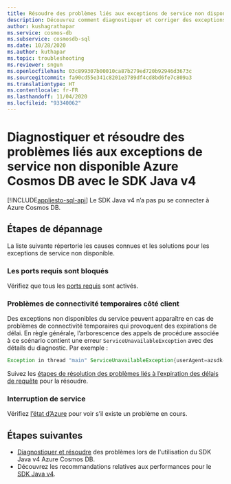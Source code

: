 ```yaml
---
title: Résoudre des problèmes liés aux exceptions de service non disponible Azure Cosmos DB avec le SDK Java v4
description: Découvrez comment diagnostiquer et corriger des exceptions de service non disponible Azure Cosmos DB avec le SDK Java v4.
author: kushagrathapar
ms.service: cosmos-db
ms.subservice: cosmosdb-sql
ms.date: 10/28/2020
ms.author: kuthapar
ms.topic: troubleshooting
ms.reviewer: sngun
ms.openlocfilehash: 03c899307b00010ca87b279ed720b92946d3673c
ms.sourcegitcommit: fa90cd55e341c8201e3789df4cd8bd6fe7c809a3
ms.translationtype: HT
ms.contentlocale: fr-FR
ms.lasthandoff: 11/04/2020
ms.locfileid: "93340062"
---
```

# <a name="diagnose-and-troubleshoot-azure-cosmos-db-java-v4-sdk-service-unavailable-exceptions"></a>Diagnostiquer et résoudre des problèmes liés aux exceptions de service non disponible Azure Cosmos DB avec le SDK Java v4
[!INCLUDE[appliesto-sql-api](includes/appliesto-sql-api.md)]
Le SDK Java v4 n’a pas pu se connecter à Azure Cosmos DB.

## <a name="troubleshooting-steps"></a>Étapes de dépannage
La liste suivante répertorie les causes connues et les solutions pour les exceptions de service non disponible.

### <a name="the-required-ports-are-being-blocked"></a>Les ports requis sont bloqués
Vérifiez que tous les [ports requis](sql-sdk-connection-modes.md#service-port-ranges) sont activés.

### <a name="client-side-transient-connectivity-issues"></a>Problèmes de connectivité temporaires côté client
Des exceptions non disponibles du service peuvent apparaître en cas de problèmes de connectivité temporaires qui provoquent des expirations de délai. En règle générale, l’arborescence des appels de procédure associée à ce scénario contient une erreur `ServiceUnavailableException` avec des détails du diagnostic. Par exemple :

```java
Exception in thread "main" ServiceUnavailableException{userAgent=azsdk-java-cosmos/4.6.0 Linux/4.15.0-1096-azure JRE/11.0.8, error=null, resourceAddress='null', requestUri='null', statusCode=503, message=Service is currently unavailable, please retry after a while. If this problem persists please contact support.: Message: "" {"diagnostics"}
```

Suivez les [étapes de résolution des problèmes liés à l’expiration des délais de requête](troubleshoot-request-timeout-java-sdk-v4-sql.md#troubleshooting-steps) pour la résoudre.

### <a name="service-outage"></a>Interruption de service
Vérifiez [l’état d’Azure](https://status.azure.com/status) pour voir s’il existe un problème en cours.


## <a name="next-steps"></a>Étapes suivantes
* [Diagnostiquer et résoudre](troubleshoot-java-sdk-v4-sql.md) des problèmes lors de l'utilisation du SDK Java v4 Azure Cosmos DB.
* Découvrez les recommandations relatives aux performances pour le [SDK Java v4](performance-tips-java-sdk-v4-sql.md).